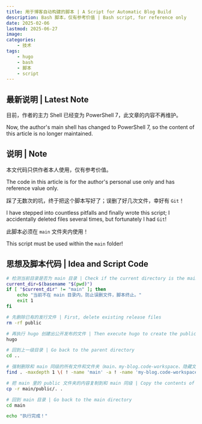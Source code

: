 ```yaml
---
title: 用于博客自动构建的脚本 | A Script for Automatic Blog Build
description: Bash 脚本，仅有参考价值 | Bash script, for reference only
date: 2025-02-06
lastmod: 2025-06-27
image:
categories:
    - 技术
tags:
    - hugo
    - bash
    - 脚本
    - script
---
```


## 最新说明 | Latest Note

目前，作者的主力 Shell 已经变为 PowerShell 7，此文章的内容不再维护。

Now, the author's main shell has changed to PowerShell 7, so the content of this article is no longer maintained.

## 说明 | Note

本文代码只供作者本人使用，仅有参考价值。

The code in this article is for the author's personal use only and has reference value only.

踩了无数次的坑，终于把这个脚本写好了；误删了好几次文件，幸好有 `Git`！

I have stepped into countless pitfalls and finally wrote this script; I accidentally deleted files several times, but fortunately I had `Git`!

此脚本必须在 `main` 文件夹内使用！

This script must be used within the `main` folder!

## 思想及脚本代码 | Idea and Script Code

```bash
# 检测当前目录是否为 main 目录 | Check if the current directory is the main directory
current_dir=$(basename "$(pwd)")
if [ "$current_dir" != "main" ]; then
    echo "当前不在 main 目录内，防止误删文件，脚本终止。"
    exit 1
fi

# 先删除已有的发行文件 | First, delete existing release files
rm -rf public

# 再执行 hugo 创建出公开发布的文件 | Then execute hugo to create the public release files
hugo

# 回到上一级目录 | Go back to the parent directory
cd ..

# 强制删除和 main 同级的所有文件和文件夹（main、my-blog.code-workspace、隐藏文件夹和 README.md 除外） | Force delete all files and folders at the same level as main (except for main, my-blog.code-workspace, hidden folders, and README.md)
find . -maxdepth 1 \( ! -name 'main' -a ! -name 'my-blog.code-workspace' -a ! -name '.' -a ! -name '.*' -a ! -name 'README.md' \) -exec rm -rf {} +

# 把 main 里的 public 文件夹的内容复制到和 main 同级 | Copy the contents of the public folder in main to the same level as main
cp -r main/public/. .

# 回到 main 目录 | Go back to the main directory
cd main

echo "执行完成！"
```
